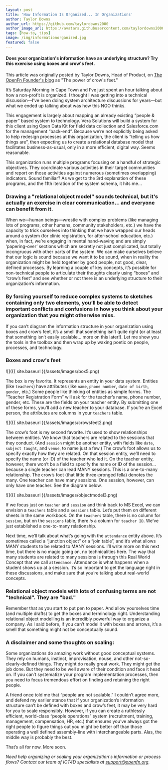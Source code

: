 ```yaml
---
layout: post
title: 'How Information Is Organized... In Organizations'
author: Taylor Downs
author_url: https://github.com/taylordowns2000
author_image_url: https://avatars.githubusercontent.com/taylordowns2000
tags: [how-to, tips]
image: /img/informationorganized.jpg
featured: false
---
```


#### Does your organization's information have an underlying structure? Try this exercise using boxes and crow's feet.

This article was originally posted by Taylor Downs, Head of Product, on
[The OpenFn Founder's blog](https://medium.com/@taylordowns2000) as "The power
of crow's feet."

It’s Saturday Morning in Cape Town and I’ve just spent an hour talking about how
a non-profit is organized. I thought I was getting into a technical
discussion—I’ve been doing system architecture discussions for years—but what we
ended up talking about was how this NGO thinks.

<!--truncate-->

This engagement is largely about mapping an already existing “people & paper”
based system to technology. Vera Solutions will build a system for this client
using Open Data Kit for field data collection and Salesforce.com for the
management “back-end”. Because we’re not explicitly being asked to help redesign
processes at this organization, the client is “telling us how things are”, then
expecting us to create a relational database model that facilitates
business-as-usual, only in a more efficient, digital way. Seems reasonable.

This organization runs multiple programs focusing on a handful of strategic
objectives. They coordinate various activities in their target communities and
report on those activities against numerous (sometimes overlapping) indicators.
Sound familiar? As we get to the 3rd explanation of these programs, and the 11th
iteration of the system schema, it hits me…

### Drawing a "relational object model" sounds technical, but it's actually an exercise in clear communication... and everyone can benefit from it.

When we—human beings—wrestle with complex problems (like managing lots of
programs, other humans, community stakeholders, etc.) we have the capacity to
trick ourselves into thinking that we have wrapped our heads around a system
(for clinic registration, for after-school education, etc.) when, in fact, we’re
engaging in mental hand-waving and are simply ‘papering-over’ sections which are
secretly not just complicated, but totally incongruous with other parts of the
system. We can make ourselves believe that our logic is sound because we want it
to be sound, when in reality the organization might be held together by good
people, not good, clear, defined processes. By learning a couple of key
concepts, it’s possible for non-technical people to articulate their thoughts
clearly using “boxes” and “crow’s feet” and see whether or not there is an
underlying structure to their organization’s information.

### By forcing yourself to reduce complex systems to sketches containing only two elements, you’ll be able to detect important conflicts and confusions in how you think about your organization that you might otherwise miss.

If you can’t diagram the information structure in your organization using boxes
and crow’s feet, it’s a smell that something isn’t quite right (or at least that
something isn’t easily scalable… more on this later!). Let me show you the tools
in the toolbox and then wrap up by waxing poetic on people, processes, and
technology.

### Boxes and crow's feet

![]({{ site.baseurl }}/assets/images/box5.png)

The box is my favorite. It represents an entity in your data system. Entities
(like `teachers`) have attributes (like `name`, `phone number`, `date of birth`,
`gender`, etc.) Some people like thinking of entities as simple forms. The
“Teacher Registration Form” will ask for the teacher’s name, phone number,
gender, etc. These are the fields on your teacher entity. By submitting one of
these forms, you’ll add a new teacher to your database. If you’re an Excel
person, the attributes are columns in your `teachers` table.

![]({{ site.baseurl }}/assets/images/crowsfeet2.png)

The crow’s foot is my second favorite. It’s used to show relationships between
entities. We know that teachers are related to the sessions that they conduct.
(And `session` might be another entity, with fields like `date`,
`subject taught`, and `venue`, to name just a few.) The crow’s foot allows us to
specify exactly how they are related. On that session entity, we’ll need to
specify the name (or ID) of the teacher who led it. On the teacher entity,
however, there won’t be a field to specify the name or ID of the session…
because a single teacher can lead MANY sessions. This is a one-to-many
relationship. The crow’s foot (that little three-pronged fella) denotes the
many. One teacher can have many sessions. One session, however, can only have
one teacher. See the diagram below.

![]({{ site.baseurl }}/assets/images/objectmodel3.png)

If we focus just on `teacher` and `session` and think back to MS Excel, we can
envision a `teachers` table and a `sessions` table. Let’s put them on different
sheets in the same workbook. On the `teachers` table, there is no column for
`session`, but on the `sessions` table, there _is_ a column for `teacher ID`.
We’ve just established a one-to-many relationship.

Next time, we’ll talk about what’s going with the `attendance` entity above.
It’s sometimes called a “junction object” or a “join table”, and it’s what
allows MANY students to be related to MANY sessions. I’ll write more on this
next time, but there is no magic going on, no technicalities here. The way that
many students are related to many sessions is through this Real World Concept
that we call `attendance`. Attendance is what happens when a student shows up at
a session. It’s so important to get the language right in these discussions, and
make sure that you’re talking about real-world concepts.

### Relational object models with lots of confusing terms are not "technical". They are "bad."

Remember that as you start to put pen to paper. And allow yourselves time (and
multiple drafts) to get the boxes and terminology right. Understanding
relational object modelling is an incredibly powerful way to organize a company.
As I said before, if you can’t model it with boxes and arrows, it’s a smell that
something might not be conceptually sound.

### A disclaimer and some thoughts on scaling:

Some organizations do amazing work without good conceptual systems. They rely on
humans, instinct, improvisation, nouse, and other not-so-clearly-defined things.
They might do really great work. They might get the job done. But they need to
be well aware of their condition and face it head on. If you can’t systematize
your program implementation processes, then you need to focus tremendous effort
on finding and retaining the right people.

A friend once told me that “people are not scalable.” I couldn’t agree more, and
defend my earlier stance that if your organization’s information structure can’t
be defined with boxes and crow’s feet, it may be very hard for you to scale
responsibly. However, if you can create a ruthlessly efficient, world-class
“people operations” system (recruitment, training, management, compensation, HR,
etc.) that ensures you’ve always got the right people to figure things out you
might be better off than those operating a well defined assembly-line with
interchangeable parts. Alas, the middle way is probably the best.

That’s all for now. More soon.

_Need help organizing or scaling your organization's information or process
flows? Contact our team of ICT4D specialists at <support@openfn.org>._
